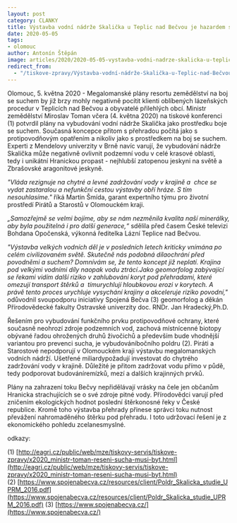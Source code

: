 ```yaml
---
layout: post
category: CLANKY
title: Výstavba vodní nádrže Skalička u Teplic nad Bečvou je hazardem s léčivými prameny místních lázní a zdroji pitné vody obyvatel, varují Piráti a Starostové
date: 2020-05-05
tags: 
- olomouc 
author: Antonín Štěpán
image: articles/2020/2020-05-05-vystavba-vodni-nadrze-skalicka-u-teplic-nad-becvou-je-hazardem-s-lecivymi-prameny-mistnich-lazni-a-zdroji-pitne-vody-obyvatel-varuji-pirati-a-starostove.jpg  #751x422 pixelu
redirect_from:
  - "/tiskove-zpravy/Výstavba-vodní-nádrže-Skalička-u-Teplic-nad-Bečvou-je-hazardem-s-léčivými-prameny-místních-lázní-a-zdroji-pitné-vody-obyvatel-varují-Piráti-a-Starostové.html"
---
```

Olomouc, 5. května 2020 - Megalomanské plány resortu zemědělství na boj se suchem by již brzy mohly negativně pocítit klienti oblíbených lázeňských procedur v Teplicích nad Bečvou a obyvatelé přilehlých obcí. Ministr zemědělství Miroslav Toman včera (4. května 2020) na tiskové konferenci (1) potvrdil plány na vybudování vodní nádrže Skalička jako prostředku boje se suchem. Současná koncepce přitom s přehradou počítá jako s protipovodňovým opatřením a nikoliv jako s prostředkem na boj se suchem. Experti z Mendelovy univerzity v Brně navíc varují, že vybudování nádrže Skalička může negativně ovlivnit podzemní vodu v celé krasové oblasti, tedy i unikátní Hranickou propast - nejhlubší zatopenou jeskyni na světě a Zbrašovské aragonitové jeskyně.

*"Vláda rezignuje na chytré a levné zadržování vody v krajině a  chce se vydat zastaralou a nefunkční cestou výstavby obří hráze. S tím nesouhlasíme."* říká Martin Šmída, garant expertního týmu pro životní prostředí Pirátů a Starostů v Olomouckém kraji. 

*„Samozřejmě se velmi bojíme, aby se nám nezměnila kvalita naší minerálky, aby byla použitelná i pro další generace,“* sdělila před časem České televizi Bohdana Opočenská, výkonná ředitelka Lázní Teplice nad Bečvou. 

*"Výstavba velkých vodních děl je v posledních letech kriticky vnímána po celém civilizovaném světě. Skutečně nás podobná dílaochrání před povodněmi a suchem? Domnívám se, že tento koncept již neplatí. Krajina pod velkými vodními díly naopak vodu ztrácí.Jako geomorfolog zabývající se řekami vidím další riziko v zahlubování koryt pod přehradami, které omezují transport štěrků a  tímurychlují hloubkovou erozi v korytech. A právě tento proces urychluje vysychání krajiny a akceleruje riziko povodní,"* odůvodnil svoupodporu iniciativy Spojená Bečva (3) geomorfolog a děkán Přírodovědecké fakulty Ostravské univerzity doc. RNDr. Jan Hradecký,Ph.D.

Řešením pro vybudování funkčního prvku protipovodňové ochrany, které současně neohrozí zdroje podzemních vod, zachová místnícenné biotopy obývané řadou ohrožených druhů živočichů a především bude vhodnější variantou pro prevenci sucha, je vybudováníbočního poldru (2). Piráti a Starostové nepodporují v Olomouckém kraji výstavbu megalomanských vodních nádrží. Ušetřené miliardypožadují investovat do chytrého zadržování vody v krajině. Důležité je přitom zadržovat vodu přímo v půdě, tedy podporovat budováníremízků, mezí a dalších krajinných prvků.

Plány na zahrazení toku Bečvy nepřidělávají vrásky na čele jen občanům Hranicka strachujících se o své zdroje pitné vody. Přírodovědci varují před zničením ekologických hodnot poslední štěrkonosné řeky v České republice. Kromě toho výstavba přehrady přinese správci toku nutnost převážení nahromaděného štěrku pod přehradu. I toto udržovací řešení je z ekonomického pohledu zcelanesmyslné. 

odkazy:

(1) [http://eagri.cz/public/web/mze/tiskovy-servis/tiskove-zpravy/x2020_ministr-toman-reseni-sucha-musi-byt.html](http://eagri.cz/public/web/mze/tiskovy-servis/tiskove-zpravy/x2020_ministr-toman-reseni-sucha-musi-byt.html)
(2) [https://www.spojenabecva.cz/resources/client/Poldr_Skalicka_studie_UPRM_2016.pdf](https://www.spojenabecva.cz/resources/client/Poldr_Skalicka_studie_UPRM_2016.pdf)
(3) [https://www.spojenabecva.cz/](https://www.spojenabecva.cz/)


